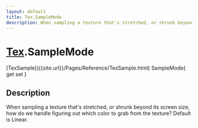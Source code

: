 ```yaml
---
layout: default
title: Tex.SampleMode
description: When sampling a texture that's stretched, or shrunk beyond its screen size, how do we handle figuring out which color to grab from the texture? Default is Linear.
---
```

# [Tex]({{site.url}}/Pages/Reference/Tex.html).SampleMode

<div class='signature' markdown='1'>
[TexSample]({{site.url}}/Pages/Reference/TexSample.html) SampleMode{ get set }
</div>

## Description
When sampling a texture that's stretched, or shrunk
beyond its screen size, how do we handle figuring out which color
to grab from the texture? Default is Linear.

